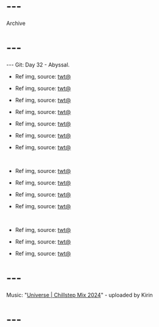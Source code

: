 # ---
Archive
# ---

--- Git: Day 32 - Abyssal.

- Ref img, source: [twt@](https://www.youtube.com/shorts/G_s7Ere3ACU)

- Ref img, source: [twt@](https://x.com/cooltechtipz/status/1809403202720395689)
- Ref img, source: [twt@](https://x.com/cooltechtipz/status/1809402585578942521)

- Ref img, source: [twt@](https://x.com/BigSkonk/status/1809789156241076726)
- Ref img, source: [twt@](https://x.com/LibertyCappy/status/1809923820641464698)
- Ref img, source: [twt@](https://x.com/PicturesFoIder/status/1809599734320927206)

- Ref img, source: [twt@](https://x.com/GAx5jx8Lsq4mBIn/status/1809935975763865782)

<br/>

- Ref img, source: [twt@](https://x.com/majeliskucing/status/1809627618834317780)
- Ref img, source: [twt@](https://www.youtube.com/watch?v=BQIecFJ5MAc)
- Ref img, source: [twt@](https://www.youtube.com/watch?v=l4q_R9XF3Ws)

- Ref img, source: [twt@](https://x.com/StorySorcery/status/1809402245093409034)

<br/>

- Ref img, source: [twt@](https://www.youtube.com/shorts/vBn5iSw_s_U)

- Ref img, source: [twt@](https://www.youtube.com/watch?v=TR3hNwRlorI)
- Ref img, source: [twt@](https://x.com/Sinozick/status/1797986841163178418)

# ---
Music: "[Universe | Chillstep Mix 2024](https://www.youtube.com/watch?v=gdDQn2hH2GI)" - uploaded by Kirin
# ---
